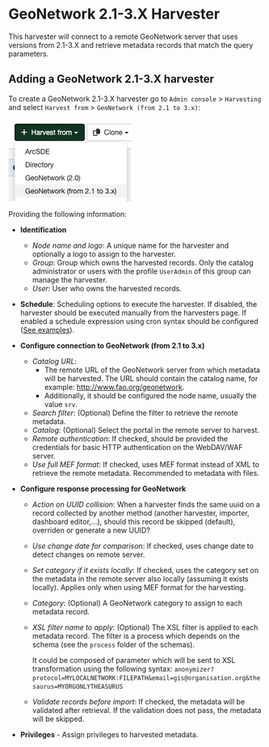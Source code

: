 # GeoNetwork 2.1-3.X Harvester

This harvester will connect to a remote GeoNetwork server that uses versions from 2.1-3.X and retrieve metadata records that match the query parameters.

## Adding a GeoNetwork 2.1-3.X harvester

To create a GeoNetwork 2.1-3.X harvester go to `Admin console` > `Harvesting` and select `Harvest from` > `GeoNetwork (from 2.1 to 3.x)`:

![](img/add-geonetwork-3-harvester.png)

Providing the following information:

-   **Identification**
    -   *Node name and logo*: A unique name for the harvester and optionally a logo to assign to the harvester.
    -   *Group*: Group which owns the harvested records. Only the catalog administrator or users with the profile `UserAdmin` of this group can manage the harvester.
    -   *User*: User who owns the harvested records.

-   **Schedule**: Scheduling options to execute the harvester. If disabled, the harvester should be executed manually from the harvesters page. If enabled a schedule expression using cron syntax should be configured ([See examples](https://www.quartz-scheduler.org/documentation/quartz-2.1.7/tutorials/crontrigger)).

-   **Configure connection to GeoNetwork (from 2.1 to 3.x)**
    -   *Catalog URL*: 
        - The remote URL of the GeoNetwork server from which metadata will be harvested. The URL should contain the catalog name, for example: http://www.fao.org/geonetwork.
        - Additionally, it should be configured the node name, usually the value `srv`.
    -   *Search filter*: (Optional)  Define the filter to retrieve the remote metadata.
    -   *Catalog*: (Optional) Select the portal in the remote server to harvest.
    -   *Remote authentication*: If checked, should be provided the credentials for basic HTTP authentication on the WebDAV/WAF server.
    -   *Use full MEF format*: If checked, uses MEF format instead of XML to retrieve the remote metadata. Recommended to metadata with files.

-   **Configure response processing for GeoNetwork**
    -   *Action on UUID collision*: When a harvester finds the same uuid on a record collected by another method (another harvester, importer, dashboard editor,...), should this record be skipped (default), overriden or generate a new UUID?
    -   *Use change date for comparison*: If checked, uses change date to detect changes on remote server.
    -   *Set category if it exists locally*: If checked, uses the category set on the metadata in the remote server also locally (assuming it exists locally). Applies only when using MEF format for the harvesting.
    -   *Category*: (Optional) A GeoNetwork category to assign to each metadata record.
    -   *XSL filter name to apply*: (Optional) The XSL filter is applied to each metadata record.  The filter is a process which depends on the schema (see the `process` folder of the schemas).

        It could be composed of parameter which will be sent to XSL transformation using the following syntax: `anonymizer?protocol=MYLOCALNETWORK:FILEPATH&email=gis@organisation.org&thesaurus=MYORGONLYTHEASURUS`

    -   *Validate records before import*: If checked, the metadata will be validated after retrieval. If the validation does not pass, the metadata will be skipped.

-   **Privileges** - Assign privileges to harvested metadata.
